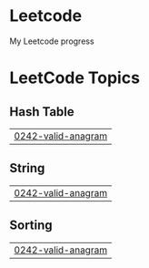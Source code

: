 # Leetcode
My Leetcode progress

<!---LeetCode Topics Start-->
# LeetCode Topics
## Hash Table
|  |
| ------- |
| [0242-valid-anagram](https://github.com/AKSHITRAYAL/Leetcode/tree/master/0242-valid-anagram) |
## String
|  |
| ------- |
| [0242-valid-anagram](https://github.com/AKSHITRAYAL/Leetcode/tree/master/0242-valid-anagram) |
## Sorting
|  |
| ------- |
| [0242-valid-anagram](https://github.com/AKSHITRAYAL/Leetcode/tree/master/0242-valid-anagram) |
<!---LeetCode Topics End-->